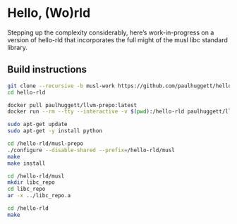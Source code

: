 # Hello, (Wo)rld

Stepping up the complexity considerably, here’s work-in-progress on a version of hello-rld that incorporates the full might of the musl libc standard library.

## Build instructions

~~~bash
git clone --recursive -b musl-work https://github.com/paulhuggett/hello-rld/
cd hello-rld

docker pull paulhuggett/llvm-prepo:latest
docker run --rm --tty --interactive -v $(pwd):/hello-rld paulhuggett/llvm-prepo:latest

sudo apt-get update
sudo apt-get -y install python

cd /hello-rld/musl-prepo
./configure --disable-shared --prefix=/hello-rld/musl
make
make install

cd /hello-rld/musl
mkdir libc_repo
cd libc_repo
ar -x ../libc_repo.a

cd /hello-rld
make
~~~

